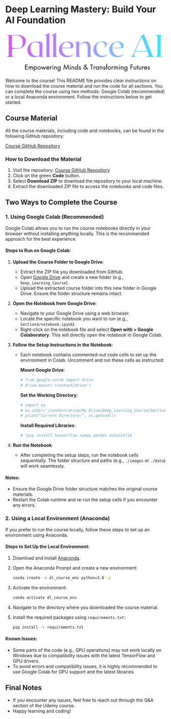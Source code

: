 # Deep Learning Mastery: Build Your AI Foundation

![Pallence AI](PallenceAI-Final.png)

Welcome to the course! This README file provides clear instructions on how to download the course material and run the code for all sections. You can complete the course using two methods: Google Colab (recommended) or a local Anaconda environment. Follow the instructions below to get started.

## Course Material
All the course materials, including code and notebooks, can be found in the following GitHub repository:

[Course GitHub Repository](https://github.com/DrSridharPalle/Course-1-Deep-Learning-Mastery-Build-Your-AI-Foundation)

### How to Download the Material
1. Visit the repository: [Course GitHub Repository](https://github.com/DrSridharPalle/Course-1-Deep-Learning-Mastery-Build-Your-AI-Foundation)
2. Click on the green **Code** button.
3. Select **Download ZIP** to download the repository to your local machine.
4. Extract the downloaded ZIP file to access the notebooks and code files.

## Two Ways to Complete the Course

### 1. Using Google Colab (Recommended)
Google Colab allows you to run the course notebooks directly in your browser without installing anything locally. This is the recommended approach for the best experience.

#### Steps to Run on Google Colab:
1. **Upload the Course Folder to Google Drive**:
   - Extract the ZIP file you downloaded from GitHub.
   - Open [Google Drive](https://drive.google.com/) and create a new folder (e.g., `Deep_Learning_Course`).
   - Upload the extracted course folder into this new folder in Google Drive. Ensure the folder structure remains intact.

2. **Open the Notebook from Google Drive**:
   - Navigate to your Google Drive using a web browser.
   - Locate the specific notebook you want to run (e.g., `Section4/notebook.ipynb`).
   - Right-click on the notebook file and select **Open with > Google Colaboratory**. This will directly open the notebook in Google Colab.

3. **Follow the Setup Instructions in the Notebook**:
   - Each notebook contains commented-out code cells to set up the environment in Colab. Uncomment and run these cells as instructed:

     **Mount Google Drive**:
     ```python
     # from google.colab import drive
     # drive.mount('/content/drive')
     ```

     **Set the Working Directory**:
     ```python
     # import os
     # os.chdir('/content/drive/My Drive/Deep_Learning_Course/Section4')  # Adjust the path as needed
     # print("Current Directory:", os.getcwd())
     ```

     **Install Required Libraries**:
     ```python
     # !pip install tensorflow numpy pandas matplotlib
     ```

4. **Run the Notebook**:
   - After completing the setup steps, run the notebook cells sequentially. The folder structure and paths (e.g., `./images` or `./data`) will work seamlessly.

#### Notes:
- Ensure the Google Drive folder structure matches the original course materials.
- Restart the Colab runtime and re-run the setup cells if you encounter any errors.

### 2. Using a Local Environment (Anaconda)
If you prefer to run the course locally, follow these steps to set up an environment using Anaconda.

#### Steps to Set Up the Local Environment:
1. Download and install [Anaconda](https://www.anaconda.com/).
2. Open the Anaconda Prompt and create a new environment:

   ```bash
   conda create -n dl_course_env python=3.8 -y
   ```

3. Activate the environment:

   ```bash
   conda activate dl_course_env
   ```

4. Navigate to the directory where you downloaded the course material.
5. Install the required packages using `requirements.txt`:

   ```bash
   pip install -r requirements.txt
   ```

#### Known Issues:
- Some parts of the code (e.g., GPU operations) may not work locally on Windows due to compatibility issues with the latest TensorFlow and GPU drivers.
- To avoid errors and compatibility issues, it is highly recommended to use Google Colab for GPU support and the latest libraries.

## Final Notes
- If you encounter any issues, feel free to reach out through the Q&A section of the Udemy course.
- Happy learning and coding!
